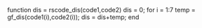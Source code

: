 function dis = rscode_dis(code1,code2)
dis = 0;
for i = 1:7
    temp = gf_dis(code1(i),code2(i));
    dis  = dis+temp;
end
 